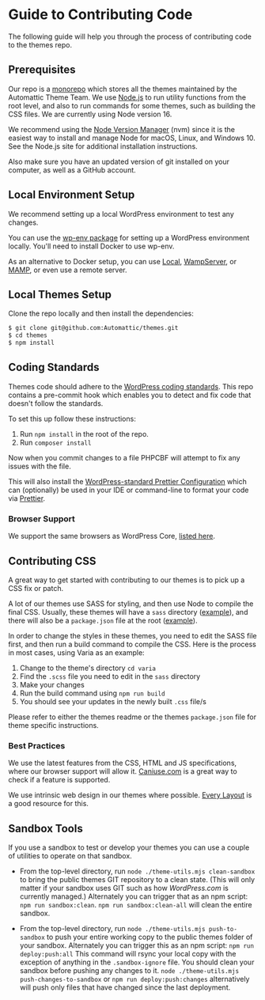 # Guide to Contributing Code

The following guide will help you through the process of contributing code to the themes repo.

## Prerequisites

Our repo is a [monorepo](https://en.wikipedia.org/wiki/Monorepo) which stores all the themes maintained by the Automattic Theme Team. We use [Node.js](https://nodejs.org/) to run utility functions from the root level, and also to run commands for some themes, such as building the CSS files. We are currently using Node version 16.

We recommend using the [Node Version Manager](https://github.com/nvm-sh/nvm) (nvm) since it is the easiest way to install and manage Node for macOS, Linux, and Windows 10. See the Node.js site for additional installation instructions.

Also make sure you have an updated version of git installed on your computer, as well as a GitHub account.

## Local Environment Setup

We recommend setting up a local WordPress environment to test any changes.

You can use the [wp-env package](https://github.com/WordPress/gutenberg/blob/trunk/packages/env/README.md) for setting up a WordPress environment locally. You'll need to install Docker to use wp-env.

As an alternative to Docker setup, you can use [Local](https://localwp.com/), [WampServer](http://www.wampserver.com/en/), or [MAMP](https://www.mamp.info/), or even use a remote server.

## Local Themes Setup

Clone the repo locally and then install the dependencies:

```bash
$ git clone git@github.com:Automattic/themes.git
$ cd themes
$ npm install
```

## Coding Standards

Themes code should adhere to the [WordPress coding standards](https://make.wordpress.org/core/handbook/best-practices/coding-standards/). This repo contains a pre-commit hook which enables you to detect and fix code that doesn't follow the standards.

To set this up follow these instructions:
1. Run `npm install` in the root of the repo.
2. Run `composer install`

Now when you commit changes to a file PHPCBF will attempt to fix any issues with the file.

This will also install the [WordPress-standard Prettier Configuration](https://developer.wordpress.org/block-editor/reference-guides/packages/packages-prettier-config/) which can (optionally) be used in your IDE or command-line to format your code via [Prettier](https://prettier.io/docs/en/editors.html).

### Browser Support

We support the same browsers as WordPress Core, [listed here](https://make.wordpress.org/core/handbook/best-practices/browser-support/).

## Contributing CSS

A great way to get started with contributing to our themes is to pick up a CSS fix or patch.

A lot of our themes use SASS for styling, and then use Node to compile the final CSS. Usually, these themes will have a `sass` directory ([example](https://github.com/Automattic/themes/tree/trunk/varia/sass)), and there will also be a `package.json` file at the root ([example](https://github.com/Automattic/themes/blob/trunk/varia/package.json)).

In order to change the styles in these themes, you need to edit the SASS file first, and then run a build command to compile the CSS. Here is the process in most cases, using Varia as an example:

1. Change to the theme's directory `cd varia`
2. Find the `.scss` file you need to edit in the `sass` directory
3. Make your changes
4. Run the build command using `npm run build`
5. You should see your updates in the newly built `.css` file/s

Please refer to either the themes readme or the themes `package.json` file for theme specific instructions.

### Best Practices

We use the latest features from the CSS, HTML and JS specifications, where our browser support will allow it. [Caniuse.com](https://caniuse.com/) is a great way to check if a feature is supported.

We use intrinsic web design in our themes where possible. [Every Layout](https://every-layout.dev/rudiments/boxes/) is a good resource for this.

## Sandbox Tools

If you use a sandbox to test or develop your themes you can use a couple of utilities to operate on that sandbox.

- From the top-level directory, run `node ./theme-utils.mjs clean-sandbox` to bring the public themes GIT repository to a clean state.  (This will only matter if your sandbox uses GIT such as how _WordPress.com_ is currently managed.)  Alternately you can trigger that as an npm script: `npm run sandbox:clean`. `npm run sandbox:clean-all` will clean the entire sandbox.

- From the top-level directory, run `node ./theme-utils.mjs push-to-sandbox` to push your entire working copy to the public themes folder of your sandbox.  Alternately you can trigger this as an npm script: `npm run deploy:push:all` This command will rsync your local copy with the exception of anything in the `.sandbox-ignore` file. You should clean your sandbox before pushing any changes to it. `node ./theme-utils.mjs push-changes-to-sandbox` or `npm run deploy:push:changes` alternatively will push only files that have changed since the last deployment.
